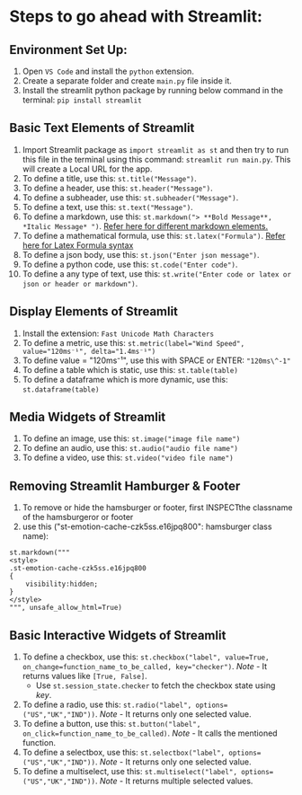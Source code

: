 # Steps to go ahead with Streamlit:
## Environment Set Up:
1. Open ```VS Code``` and install the ```python``` extension.
2. Create a separate folder and create ```main.py``` file inside it.
3. Install the streamlit python package by running below command in the terminal: ```pip install streamlit```

## Basic Text Elements of Streamlit
1. Import Streamlit package as ```import streamlit as st``` and then try to run this file in the terminal using this command: ```streamlit run main.py```. This will create a Local URL for the app.
2. To define a title, use this: ```st.title("Message")```.
3. To define a header, use this: ```st.header("Message")```.
4. To define a subheader, use this: ```st.subheader("Message")```. 
5. To define a text, use this: ```st.text("Message")```.
6. To define a markdown, use this: ```st.markdown("> **Bold Message**, *Italic Message* ")```. [Refer here for different markdown elements.](https://www.markdownguide.org/cheat-sheet/)
7. To define a mathematical formula, use this: ```st.latex("Formula")```. [Refer here for Latex Formula syntax](https://katex.org/docs/supported)
8. To define a json body, use this: ```st.json("Enter json message")```.
9. To define a python code, use this: ```st.code("Enter code")```.
9. To define a any type of text, use this: ```st.write("Enter code or latex or json or header or markdown")```.

## Display Elements of Streamlit
1. Install the extension: ```Fast Unicode Math Characters```
2. To define a metric, use this: ```st.metric(label="Wind Speed", value="120ms⁻¹", delta="1.4ms⁻¹")```
3. To define value = "120ms⁻¹", use this with SPACE or ENTER: ```"120ms\^-1"```
4. To define a table which is static, use this: ```st.table(table)```
5. To define a dataframe which is more dynamic, use this: ```st.dataframe(table)```

##  Media Widgets of Streamlit
1. To define an image, use this: ```st.image("image file name")```
2. To define an audio, use this: ```st.audio("audio file name")```
3. To define a video, use this: ```st.video("video file name")```

## Removing Streamlit Hamburger & Footer
1. To remove or hide the hamsburger or footer, first INSPECTthe  classname of the hamsburgeror or footer
2. use this ("st-emotion-cache-czk5ss.e16jpq800": hamsburger class name):
```
st.markdown("""
<style>
.st-emotion-cache-czk5ss.e16jpq800
{
    visibility:hidden;            
}
</style>
""", unsafe_allow_html=True)
```

## Basic Interactive Widgets of Streamlit
1. To define a checkbox, use this: ```st.checkbox("label", value=True, on_change=function_name_to_be_called, key="checker")```. *Note* - It returns values like ```[True, False]```.
    - Use ```st.session_state.checker``` to fetch the checkbox state using *key*.
2. To define a radio, use this: ```st.radio("label", options=("US","UK","IND"))```. *Note* - It returns only one selected value.
3. To define a button, use this: ```st.button("label", on_click=function_name_to_be_called)```. *Note* - It calls the mentioned function.
4. To define a selectbox, use this: ```st.selectbox("label", options=("US","UK","IND"))```. *Note* - It returns only one selected value.
5. To define a multiselect, use this: ```st.multiselect("label", options=("US","UK","IND"))```. *Note* - It returns multiple selected values.